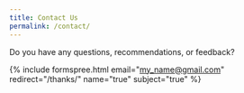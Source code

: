 ```yaml
---
title: Contact Us
permalink: /contact/
---
```


Do you have any questions, recommendations, or feedback?

{% include formspree.html email="my_name@gmail.com" redirect="/thanks/" name="true" subject="true" %}
